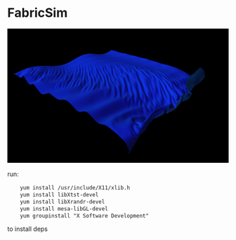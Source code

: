 # FabricSim 

![Screenshot](/docs/image.png)


run:
```
    yum install /usr/include/X11/xlib.h
    yum install libXtst-devel
    yum install libXrandr-devel
    yum install mesa-libGL-devel
    yum groupinstall "X Software Development"
```
to install deps
